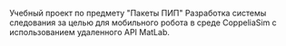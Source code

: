 Учебный проект по предмету "Пакеты ПИП"
Разработка системы следования за целью для мобильного робота в среде CoppeliaSim с использованием удаленного API MatLab.